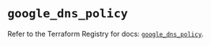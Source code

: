 # `google_dns_policy`

Refer to the Terraform Registry for docs: [`google_dns_policy`](https://registry.terraform.io/providers/hashicorp/google/6.27.0/docs/resources/dns_policy).
